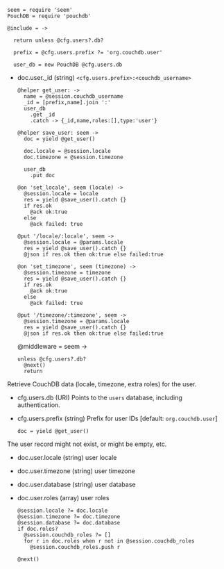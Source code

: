     seem = require 'seem'
    PouchDB = require 'pouchdb'

    @include = ->

      return unless @cfg.users?.db?

      prefix = @cfg.users.prefix ?= 'org.couchdb.user'

      user_db = new PouchDB @cfg.users.db

* doc.user._id (string) `<cfg.users.prefix>:<couchdb_username>`

      @helper get_user: ->
        name = @session.couchdb_username
        _id = [prefix,name].join ':'
        user_db
          .get _id
          .catch -> {_id,name,roles:[],type:'user'}

      @helper save_user: seem ->
        doc = yield @get_user()

        doc.locale = @session.locale
        doc.timezone = @session.timezone

        user_db
          .put doc

      @on 'set_locale', seem (locale) ->
        @session.locale = locale
        res = yield @save_user().catch {}
        if res.ok
          @ack ok:true
        else
          @ack failed: true

      @put '/locale/:locale', seem ->
        @session.locale = @params.locale
        res = yield @save_user().catch {}
        @json if res.ok then ok:true else failed:true

      @on 'set_timezone', seem (timezone) ->
        @session.timezone = timezone
        res = yield @save_user().catch {}
        if res.ok
          @ack ok:true
        else
          @ack failed: true

      @put '/timezone/:timezone', seem ->
        @session.timezone = @params.locale
        res = yield @save_user().catch {}
        @json if res.ok then ok:true else failed:true

    @middleware = seem ->

      unless @cfg.users?.db?
        @next()
        return

Retrieve CouchDB data (locale, timezone, extra roles) for the user.

* cfg.users.db (URI) Points to the `users` database, including authentication.
* cfg.users.prefix (string) Prefix for user IDs [default: `org.couchdb.user`]

      doc = yield @get_user()

The user record might not exist, or might be empty, etc.

* doc.user.locale (string) user locale
* doc.user.timezone (string) user timezone
* doc.user.database (string) user database
* doc.user.roles (array) user roles

      @session.locale ?= doc.locale
      @session.timezone ?= doc.timezone
      @session.database ?= doc.database
      if doc.roles?
        @session.couchdb_roles ?= []
        for r in doc.roles when r not in @session.couchdb_roles
          @session.couchdb_roles.push r

      @next()
